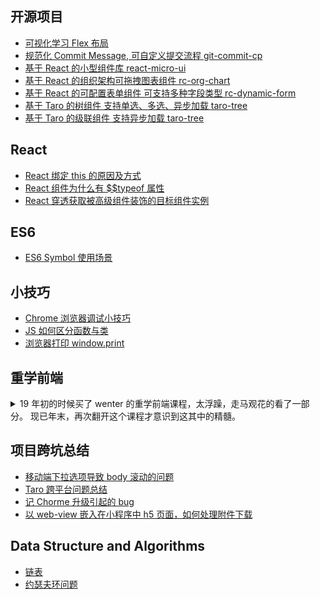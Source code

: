 
## 开源项目

- [可视化学习 Flex 布局](https://github.com/Dolov/flex-playground)
- [规范化 Commit Message, 可自定义提交流程 git-commit-cp](https://github.com/Dolov/git-commit-cp)
- [基于 React 的小型组件库 react-micro-ui](https://github.com/Dolov/react-micro-ui)
- [基于 React 的组织架构可拖拽图表组件 rc-org-chart](https://github.com/Dolov/rc-org-chart)
- [基于 React 的可配置表单组件 可支持多种字段类型 rc-dynamic-form](https://github.com/Dolov/rc-dynamic-form)
- [基于 Taro 的树组件 支持单选、多选、异步加载 taro-tree](https://github.com/Dolov/taro-tree)
- [基于 Taro 的级联组件 支持异步加载 taro-tree](https://github.com/Dolov/taro-cascader)




## React

- [React 绑定 this 的原因及方式](./React/ReactBindThis.md)
- [React 组件为什么有 $$typeof 属性](./React/typeof.md)
- [React 穿透获取被高级组件装饰的目标组件实例](./React/ReactGetRef.md)




## ES6

- [ES6 Symbol 使用场景](./ES6/Symbol.md)






## 小技巧

- [Chrome 浏览器调试小技巧](./Chrome/debugging.md)
- [JS 如何区分函数与类](./small/如何区分类和函数.md)
- [浏览器打印 window.print](./small/window.print/index.md)




## 重学前端

<details>
    <summary>
        19 年初的时候买了 wenter 的重学前端课程，太浮躁，走马观花的看了一部分。
        现已年末，再次翻开这个课程才意识到这其中的精髓。
    </summary>

- [语义化 HTML](./RelearnFe/HTMLsemantic.md)
- [js 数据类型的细节](./RelearnFe/js类型细节.md)
- [js 对象分类](./RelearnFe/js对象分类.md)
</details>






## 项目跨坑总结

- [移动端下拉选项导致 body 滚动的问题](./ProjectHoles/bodyScroll/index.md)
- [Taro 跨平台问题总结](./ProjectHoles/taro/index.md)
- [记 Chorme 升级引起的 bug](./Chrome/chrome升级引起的bug.md)
- [以 web-view 嵌入在小程序中 h5 页面，如何处理附件下载](./ProjectHoles/fileInWeapp/index.md)







## Data Structure and Algorithms

- [链表](./Algorithms/LinkedList.md)
- [约瑟夫环问题](./Algorithms/JosephusProblem.md)
